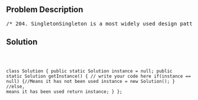 <!--
<style>
  body { font-family: Arial, sans-serif; }
  .container { max-width: 100%; margin: 0 auto; padding: 10px; }
  .comment-block { max-width: 30%; background-color: #f9f9f9; padding: 10px; border-left: 5px solid #ccc; overflow-wrap: break-word; white-space: pre-wrap; }
  .code-block { background-color: #f4f4f4; padding: 10px; border: 1px solid #ddd; overflow-wrap: break-word; white-space: pre-wrap; }
</style>
-->

<div class='container'>
<h2>Problem Description</h2>
<div class='comment-block'>
<pre>
/* 204. SingletonSingleton is a most widely used design pattern.If a class has and only has one instance at every moment,we call this design as singleton. For example, for class Mouse (not a animal mouse),we should design it in singleton.You job is to implement a getInstance method for given class, return the same instance of thisclass every time you call this method.ExampleIn Java:A a = A.getInstance();A b = A.getInstance();a should equal to b.ChallengeIf we call getInstance concurrently, can you make sure your code could run correctly?*/    /**     * @return: The same instance of this class every time     */</pre>
</div>

<h2>Solution</h2>
<div class='code-block'>
<pre><code class='language-java'>

class Solution {
    public static Solution instance = null;
    public static Solution getInstance() {
        // write your code here
        if(instance == null) {//Means it has not been used
            instance = new Solution();
        }
        //else, means it has been used
        return instance;
    }
};</code></pre>
</div>
</div>

